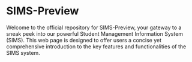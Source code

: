 # SIMS-Preview
Welcome to the official repository for SIMS-Preview, your gateway to a sneak peek into our powerful Student Management Information System (SIMS). This web page is designed to offer users a concise yet comprehensive introduction to the key features and functionalities of the SIMS system.
